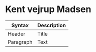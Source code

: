 # Kent vejrup Madsen
| Syntax      | Description |
| ----------- | ----------- |
| Header      | Title       |
| Paragraph   | Text        |
